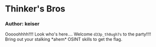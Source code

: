 # Thinker's Bros

### Author: keiser

Ooooohhhh!!!! Look who's here.... Welcome `d33p_th0ugh7s` to the party!!!! 
Bring out your stalking \*ahem\* OSINT skills to get the flag.